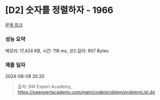 # [D2] 숫자를 정렬하자 - 1966 

[문제 링크](https://swexpertacademy.com/main/code/problem/problemDetail.do?contestProbId=AV5PrmyKAWEDFAUq) 

### 성능 요약

메모리: 17,424 KB, 시간: 118 ms, 코드길이: 907 Bytes

### 제출 일자

2024-08-08 20:20



> 출처: SW Expert Academy, https://swexpertacademy.com/main/code/problem/problemList.do